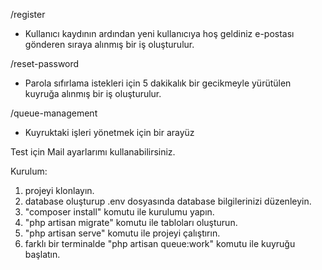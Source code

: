 /register
- Kullanıcı kaydının ardından yeni kullanıcıya hoş geldiniz e-postası gönderen sıraya alınmış bir iş oluşturulur.

/reset-password
- Parola sıfırlama istekleri için 5 dakikalık bir gecikmeyle yürütülen kuyruğa alınmış bir iş oluşturulur.

/queue-management
- Kuyruktaki işleri yönetmek için bir arayüz


Test için Mail ayarlarımı kullanabilirsiniz. 

Kurulum:
1. projeyi klonlayın.
2. database oluşturup .env dosyasında database bilgilerinizi düzenleyin.
3. "composer install"  komutu ile kurulumu yapın.
4. "php artisan migrate" komutu ile tabloları oluşturun.
5. "php artisan serve" komutu ile projeyi çalıştırın.
6. farklı bir terminalde "php artisan queue:work" komutu ile kuyruğu başlatın.


